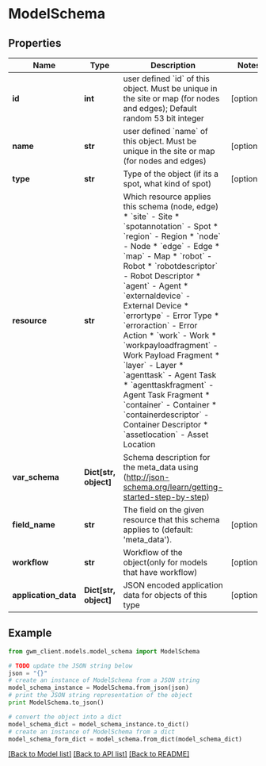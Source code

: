 # ModelSchema


## Properties
Name | Type | Description | Notes
------------ | ------------- | ------------- | -------------
**id** | **int** | user defined &#x60;id&#x60; of this object. Must be unique in the site or map (for nodes and edges); Default random 53 bit integer | [optional] 
**name** | **str** | user defined &#x60;name&#x60; of this object. Must be unique in the site or map (for nodes and edges) | [optional] 
**type** | **str** | Type of the object (if its a spot, what kind of spot) | [optional] 
**resource** | **str** | Which resource applies this schema (node, edge)  * &#x60;site&#x60; - Site * &#x60;spotannotation&#x60; - Spot * &#x60;region&#x60; - Region * &#x60;node&#x60; - Node * &#x60;edge&#x60; - Edge * &#x60;map&#x60; - Map * &#x60;robot&#x60; - Robot * &#x60;robotdescriptor&#x60; - Robot Descriptor * &#x60;agent&#x60; - Agent * &#x60;externaldevice&#x60; - External Device * &#x60;errortype&#x60; - Error Type * &#x60;erroraction&#x60; - Error Action * &#x60;work&#x60; - Work * &#x60;workpayloadfragment&#x60; - Work Payload Fragment * &#x60;layer&#x60; - Layer * &#x60;agenttask&#x60; - Agent Task * &#x60;agenttaskfragment&#x60; - Agent Task Fragment * &#x60;container&#x60; - Container * &#x60;containerdescriptor&#x60; - Container Descriptor * &#x60;assetlocation&#x60; - Asset Location | 
**var_schema** | **Dict[str, object]** | Schema description for the meta_data using (http://json-schema.org/learn/getting-started-step-by-step) | 
**field_name** | **str** | The field on the given resource that this schema applies to (default: &#39;meta_data&#39;). | [optional] 
**workflow** | **str** | Workflow of the object(only for models that have workflow) | [optional] 
**application_data** | **Dict[str, object]** | JSON encoded application data for objects of this type | [optional] 

## Example

```python
from gwm_client.models.model_schema import ModelSchema

# TODO update the JSON string below
json = "{}"
# create an instance of ModelSchema from a JSON string
model_schema_instance = ModelSchema.from_json(json)
# print the JSON string representation of the object
print ModelSchema.to_json()

# convert the object into a dict
model_schema_dict = model_schema_instance.to_dict()
# create an instance of ModelSchema from a dict
model_schema_form_dict = model_schema.from_dict(model_schema_dict)
```
[[Back to Model list]](../README.md#documentation-for-models) [[Back to API list]](../README.md#documentation-for-api-endpoints) [[Back to README]](../README.md)


